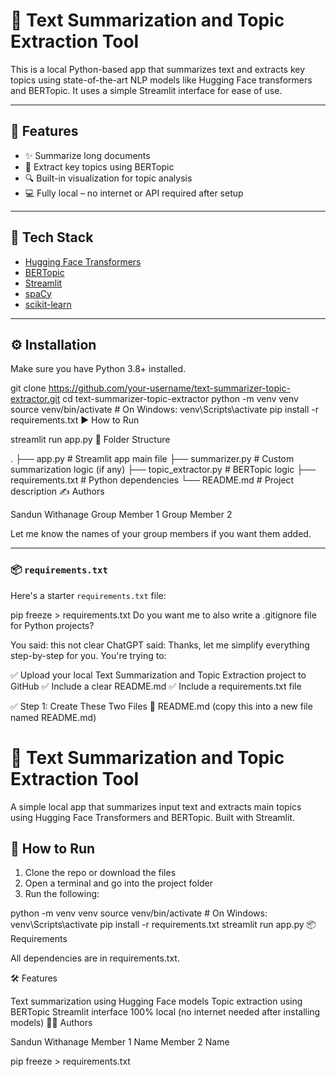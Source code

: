# 🧠 Text Summarization and Topic Extraction Tool

This is a local Python-based app that summarizes text and extracts key topics using state-of-the-art NLP models like Hugging Face transformers and BERTopic. It uses a simple Streamlit interface for ease of use.

---

## 🚀 Features

- ✨ Summarize long documents
- 🧠 Extract key topics using BERTopic
- 🔍 Built-in visualization for topic analysis
- 💻 Fully local – no internet or API required after setup

---

## 🧩 Tech Stack

- [Hugging Face Transformers](https://huggingface.co/transformers/)
- [BERTopic](https://github.com/MaartenGr/BERTopic)
- [Streamlit](https://streamlit.io/)
- [spaCy](https://spacy.io/)
- [scikit-learn](https://scikit-learn.org/)

---

## ⚙️ Installation

Make sure you have Python 3.8+ installed.


git clone https://github.com/your-username/text-summarizer-topic-extractor.git
cd text-summarizer-topic-extractor
python -m venv venv
source venv/bin/activate   # On Windows: venv\Scripts\activate
pip install -r requirements.txt
▶️ How to Run

streamlit run app.py
📂 Folder Structure

.
├── app.py                 # Streamlit app main file
├── summarizer.py          # Custom summarization logic (if any)
├── topic_extractor.py     # BERTopic logic
├── requirements.txt       # Python dependencies
└── README.md              # Project description
✍️ Authors

Sandun Withanage
Group Member 1
Group Member 2

Let me know the names of your group members if you want them added.

---

### 📦 `requirements.txt`

Here's a starter `requirements.txt` file:


pip freeze > requirements.txt
Do you want me to also write a .gitignore file for Python projects?

You said:
this not clear
ChatGPT said:
Thanks, let me simplify everything step-by-step for you. You're trying to:

✅ Upload your local Text Summarization and Topic Extraction project to GitHub
✅ Include a clear README.md
✅ Include a requirements.txt file

✅ Step 1: Create These Two Files
📄 README.md (copy this into a new file named README.md)

# 🧠 Text Summarization and Topic Extraction Tool

A simple local app that summarizes input text and extracts main topics using Hugging Face Transformers and BERTopic. Built with Streamlit.

## 🔧 How to Run

1. Clone the repo or download the files  
2. Open a terminal and go into the project folder  
3. Run the following:


python -m venv venv
source venv/bin/activate  # On Windows: venv\Scripts\activate
pip install -r requirements.txt
streamlit run app.py
📦 Requirements

All dependencies are in requirements.txt.

🛠️ Features

Text summarization using Hugging Face models
Topic extraction using BERTopic
Streamlit interface
100% local (no internet needed after installing models)
👨‍💻 Authors

Sandun Withanage
Member 1 Name
Member 2 Name



pip freeze > requirements.txt

